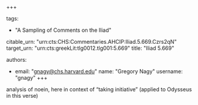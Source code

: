 +++

tags:
- "A Sampling of Comments on the Iliad"

citable_urn: "urn:cts:CHS:Commentaries.AHCIP:Iliad.5.669.Czrs2qN"
target_urn: "urn:cts:greekLit:tlg0012.tlg001:5.669"
title: "Iliad 5.669"

authors:
- email: "gnagy@chs.harvard.edu"
  name: "Gregory Nagy"
  username: "gnagy"
+++

<p>analysis of noein, here in context of “taking initiative” (applied to Odysseus in this verse)</p>